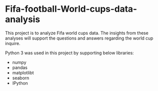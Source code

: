 # Fifa-football-World-cups-data-analysis

This project is to analyze Fifa world cups data. The insights from these analyses will support the questions and answers regarding the world cup inquire.

Python 3 was used in this project by supporting below libraries:
- numpy
- pandas
- matplotlibt
- seaborn 
- IPython 
